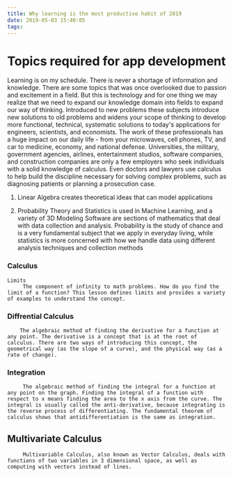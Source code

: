 ```yaml
---
title: Why learning is the most productive habit of 2019
date: 2019-05-03 15:40:05
tags:
---
```





# Topics required for app development



Learning is on my schedule. There is never a shortage of information and knowledge.
There are some topics that was once overlooked due to passion and excitement in a field. But this is technology and for one thing we may realize that we need to expand our knowledge domain into fields to expand our way of thinking. Introduced to new problems these subjects introduce new solutions to old problems and widens your scope of thinking to develop more functional, technical, systematic solutions to today's applications for engineers, scientists, and economists. The work of these professionals has a huge impact on our daily life - from your microwaves, cell phones, TV, and car to medicine, economy, and national defense. Universities, the military, government agencies, airlines, entertainment studios, software companies, and construction companies are only a few employers who seek individuals with a solid knowledge of calculus. Even doctors and lawyers use calculus to help build the discipline necessary for solving complex problems, such as diagnosing patients or planning a prosecution case. 

1. Linear Algebra creates theoretical ideas that can model applications

2. Probability Theory and Statistics is used in Machine Learning, and a variety of 3D Modeling Software are sections of mathematics that deal with data collection and analysis. Probability is the study of chance and is a very fundamental subject that we apply in everyday living, while statistics is more concerned with how we handle data using different analysis techniques and collection methods

### Calculus
	Limits
		 The component of infinity to math problems. How do you find the limit of a function? This lesson defines limits and provides a variety of examples to understand the concept.
		 
### Diffrential Calculus
		The algebraic method of finding the derivative for a function at any point. The derivative is a concept that is at the root of calculus. There are two ways of introducing this concept, the geometrical way (as the slope of a curve), and the physical way (as a rate of change).
### Integration
		 The algebraic method of finding the integral for a function at any point on the graph. Finding the integral of a function with respect to x means finding the area to the x axis from the curve. The integral is usually called the anti-derivative, because integrating is the reverse process of differentiating. The fundamental theorem of calculus shows that antidifferentiation is the same as integration.
		 
## Multivariate Calculus
		 Multivariable Calculus, also known as Vector Calculus, deals with functions of two variables in 3 dimensional space, as well as computing with vectors instead of lines.